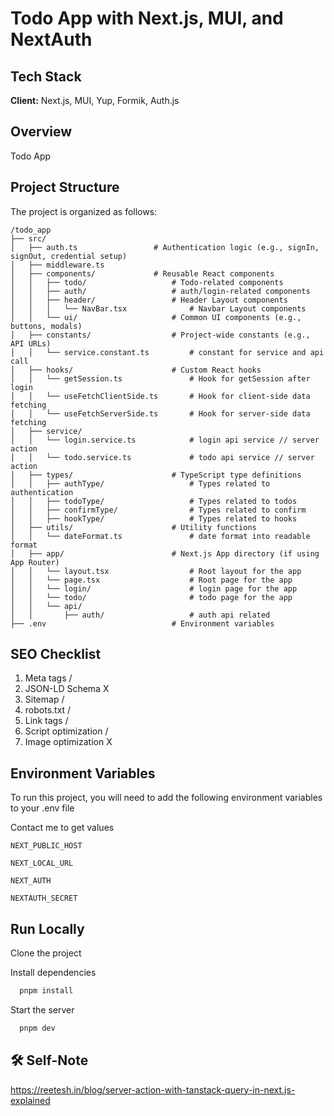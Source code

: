 # Todo App with Next.js, MUI, and NextAuth

## Tech Stack

**Client:** Next.js, MUI, Yup, Formik, Auth.js

## Overview

Todo App

## Project Structure

The project is organized as follows:

```plaintext
/todo_app
├── src/
│   ├── auth.ts                 # Authentication logic (e.g., signIn, signOut, credential setup)
│   ├── middleware.ts           
│   ├── components/             # Reusable React components
│   │   ├── todo/                   # Todo-related components
│   │   ├── auth/                   # auth/login-related components
│   │   ├── header/                 # Header Layout components
│   │   │   └── NavBar.tsx              # Navbar Layout components
│   │   └── ui/                     # Common UI components (e.g., buttons, modals)
│   ├── constants/                  # Project-wide constants (e.g., API URLs)
│   │   └── service.constant.ts         # constant for service and api call
│   ├── hooks/                      # Custom React hooks
│   │   └── getSession.ts               # Hook for getSession after login
│   │   └── useFetchClientSide.ts       # Hook for client-side data fetching
│   │   └── useFetchServerSide.ts       # Hook for server-side data fetching
│   ├── service/               
│   │   └── login.service.ts            # login api service // server action
│   │   └── todo.service.ts             # todo api service // server action
│   ├── types/                      # TypeScript type definitions
│   │   ├── authType/                   # Types related to authentication
│   │   ├── todoType/                   # Types related to todos
│   │   ├── confirmType/                # Types related to confirm
│   │   ├── hookType/                   # Types related to hooks
│   ├── utils/                      # Utility functions
│   │   └── dateFormat.ts               # date format into readable format
│   ├── app/                        # Next.js App directory (if using App Router)
│   │   └── layout.tsx                  # Root layout for the app
│   │   └── page.tsx                    # Root page for the app
│   │   └── login/                      # login page for the app
│   │   └── todo/                       # todo page for the app
│   │   └── api/                
│   │       ├── auth/                   # auth api related       
├── .env                            # Environment variables
```

## SEO Checklist
1. Meta tags /
2. JSON-LD Schema X
3. Sitemap /
4. robots.txt /
5. Link tags /
6. Script optimization /
7. Image optimization X

## Environment Variables

To run this project, you will need to add the following environment variables to your .env file

Contact me to get values

`NEXT_PUBLIC_HOST`

`NEXT_LOCAL_URL`

`NEXT_AUTH`

`NEXTAUTH_SECRET`

## Run Locally

Clone the project

Install dependencies

```bash
  pnpm install
```

Start the server

```bash
  pnpm dev
```

## 🛠 Self-Note

https://reetesh.in/blog/server-action-with-tanstack-query-in-next.js-explained